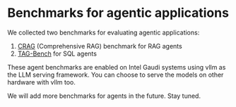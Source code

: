 # Benchmarks for agentic applications
We collected two benchmarks for evaluating agentic applications:
1. [CRAG](./crag_eval/README.md) (Comprehensive RAG) benchmark for RAG agents
2. [TAG-Bench](./TAG-Bench/README.md) for SQL agents

These agent benchmarks are enabled on Intel Gaudi systems using vllm as the LLM serving framework. You can choose to serve the models on other hardware with vllm too.

We will add more benchmarks for agents in the future. Stay tuned.